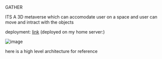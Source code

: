 GATHER 



ITS A 3D metaverse which can accomodate user on a space and user can move and intract with the objects

deployment: [link](https://gather.yagyagoel.dev) (deployed on my home server:)


![image](https://github.com/user-attachments/assets/8c1b60ec-c218-4d77-86e9-6ef6236efaf7)

here is a high level architecture for reference
